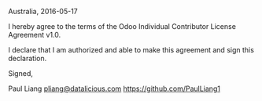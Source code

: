 Australia, 2016-05-17

I hereby agree to the terms of the Odoo Individual Contributor License
Agreement v1.0.

I declare that I am authorized and able to make this agreement and sign this
declaration.

Signed,

Paul Liang pliang@datalicious.com https://github.com/PaulLiang1
